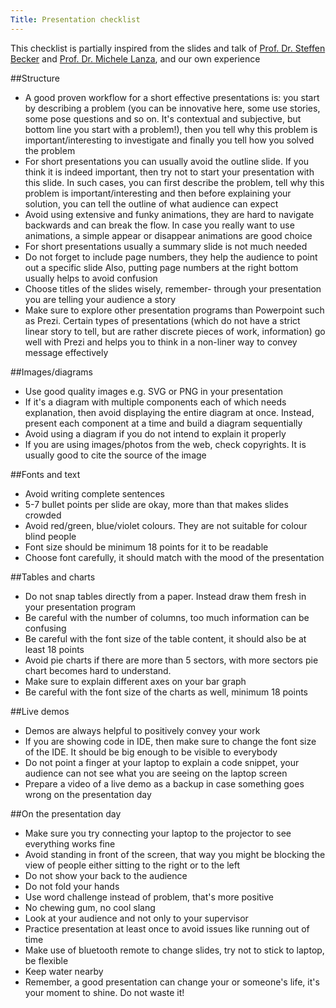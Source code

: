```yaml
---
Title: Presentation checklist
---
```


This checklist is partially inspired from the slides and talk of [Prof. Dr. Steffen Becker](https://www.uni-stuttgart.de/presse/experten/Prof.-Dr.-Steffen-Becker/) and [Prof. Dr. Michele Lanza](http://www.inf.usi.ch/lanza/), and our own experience

##Structure 

- A good proven workflow for a short effective presentations is: you start by describing a problem (you can be innovative here, some use stories, some pose questions and so on. It's contextual and subjective, but bottom line you start with a problem!), then you tell why this problem is important/interesting to investigate and finally you tell how you solved the problem
- For short presentations you can usually avoid the outline slide. If you think it is indeed important, then try not to start your presentation with this slide. In such cases, you can first describe the problem, tell why this problem is important/interesting and then before explaining your solution, you can tell the outline of what audience can expect
- Avoid using extensive and funky animations, they are hard to navigate backwards and can break the flow. In case you really want to use animations, a simple appear or disappear animations are good choice
- For short presentations usually a summary slide is not much needed
- Do not forget to include page numbers, they help the audience to point out a specific slide Also, putting page numbers at the right bottom usually helps to avoid confusion
- Choose titles of the slides wisely, remember- through your presentation you are telling your audience a story
- Make sure to explore other presentation programs than Powerpoint such as Prezi. Certain types of presentations (which do not have a strict linear story to tell, but are rather discrete pieces of work, information) go well with Prezi and helps you to think in a non-liner way to convey message effectively

##Images/diagrams

- Use good quality images e.g. SVG or PNG in your presentation
- If it's a diagram with multiple components each of which needs explanation, then avoid displaying the entire diagram at once. Instead, present each component at a time and build a diagram sequentially
- Avoid using a diagram if you do not intend to explain it properly
- If you are using images/photos from the web, check copyrights. It is usually good to cite the source of the image

##Fonts and text

- Avoid writing complete sentences
- 5-7 bullet points per slide are okay, more than that makes slides crowded
- Avoid red/green, blue/violet colours. They are not suitable for colour blind people
- Font size should be minimum 18 points for it to be readable 
- Choose font carefully, it should match with the mood of the presentation

##Tables and charts

- Do not snap tables directly from a paper. Instead draw them fresh in your presentation program
- Be careful with the number of columns, too much information can be confusing
- Be careful with the font size of the table content, it should also be at least 18 points
- Avoid pie charts if there are more than 5 sectors, with more sectors pie chart becomes hard to understand.
- Make sure to explain different axes on your bar graph
- Be careful with the font size of the charts as well, minimum 18 points

##Live demos

- Demos are always helpful to positively convey your work
- If you are showing code in IDE, then make sure to change the font size of the IDE. It should be big enough to be visible to everybody
- Do not point a finger at your laptop to explain a code snippet, your audience can not see what you are seeing on the laptop screen
- Prepare a video of a live demo as a backup in case something goes wrong on the presentation day

##On the presentation day

- Make sure you try connecting your laptop to the projector to see everything works fine
- Avoid standing in front of the screen, that way you might be blocking the view of people either sitting to the right or to the left
- Do not show your back to the audience
- Do not fold your hands
- Use word challenge instead of problem, that's more positive
- No chewing gum, no cool slang
- Look at your audience and not only to your supervisor
- Practice presentation at least once to avoid issues like running out of time  
- Make use of bluetooth remote to change slides, try not to stick to laptop, be flexible
- Keep water nearby
- Remember, a good presentation can change your or someone's life, it's your moment to shine. Do not waste it!
